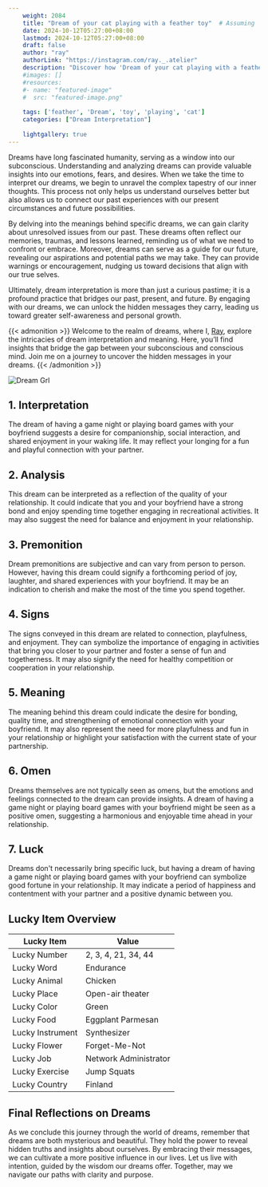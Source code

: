 ```yaml
---
    weight: 2084
    title: "Dream of your cat playing with a feather toy"  # Assuming 'title' column exists
    date: 2024-10-12T05:27:00+08:00
    lastmod: 2024-10-12T05:27:00+08:00
    draft: false
    author: "ray"
    authorLink: "https://instagram.com/ray._.atelier"
    description: "Discover how 'Dream of your cat playing with a feather toy' can interpret your future and uncover its significant meanings in your life."
    #images: []
    #resources:
    #- name: "featured-image"
    #  src: "featured-image.png"
    
    tags: ['feather', 'Dream', 'toy', 'playing', 'cat']
    categories: ["Dream Interpretation"]
    
    lightgallery: true
---
```

    
Dreams have long fascinated humanity, serving as a window into our subconscious. Understanding and analyzing dreams can provide valuable insights into our emotions, fears, and desires. When we take the time to interpret our dreams, we begin to unravel the complex tapestry of our inner thoughts. This process not only helps us understand ourselves better but also allows us to connect our past experiences with our present circumstances and future possibilities.

By delving into the meanings behind specific dreams, we can gain clarity about unresolved issues from our past. These dreams often reflect our memories, traumas, and lessons learned, reminding us of what we need to confront or embrace. Moreover, dreams can serve as a guide for our future, revealing our aspirations and potential paths we may take. They can provide warnings or encouragement, nudging us toward decisions that align with our true selves.

Ultimately, dream interpretation is more than just a curious pastime; it is a profound practice that bridges our past, present, and future. By engaging with our dreams, we can unlock the hidden messages they carry, leading us toward greater self-awareness and personal growth.

{{< admonition >}}
Welcome to the realm of dreams, where I, [Ray](https://instagram.com/ray._.atelier), explore the intricacies of dream interpretation and meaning. Here, you’ll find insights that bridge the gap between your subconscious and conscious mind. Join me on a journey to uncover the hidden messages in your dreams.
{{< /admonition >}}

![Dream Grl](https://cdn.pixabay.com/photo/2017/11/02/03/35/gothic-2910057_1280.jpg "Dream Grl")

## 1. Interpretation
 The dream of having a game night or playing board games with your boyfriend suggests a desire for companionship, social interaction, and shared enjoyment in your waking life. It may reflect your longing for a fun and playful connection with your partner.

## 2. Analysis
 This dream can be interpreted as a reflection of the quality of your relationship. It could indicate that you and your boyfriend have a strong bond and enjoy spending time together engaging in recreational activities. It may also suggest the need for balance and enjoyment in your relationship.

## 3. Premonition
 Dream premonitions are subjective and can vary from person to person. However, having this dream could signify a forthcoming period of joy, laughter, and shared experiences with your boyfriend. It may be an indication to cherish and make the most of the time you spend together.

## 4. Signs
 The signs conveyed in this dream are related to connection, playfulness, and enjoyment. They can symbolize the importance of engaging in activities that bring you closer to your partner and foster a sense of fun and togetherness. It may also signify the need for healthy competition or cooperation in your relationship.

## 5. Meaning
 The meaning behind this dream could indicate the desire for bonding, quality time, and strengthening of emotional connection with your boyfriend. It may also represent the need for more playfulness and fun in your relationship or highlight your satisfaction with the current state of your partnership.

## 6. Omen
 Dreams themselves are not typically seen as omens, but the emotions and feelings connected to the dream can provide insights. A dream of having a game night or playing board games with your boyfriend might be seen as a positive omen, suggesting a harmonious and enjoyable time ahead in your relationship.

## 7. Luck
 Dreams don't necessarily bring specific luck, but having a dream of having a game night or playing board games with your boyfriend can symbolize good fortune in your relationship. It may indicate a period of happiness and contentment with your partner and a positive dynamic between you.

## Lucky Item Overview
| Lucky Item          | Value              |
|---------------|--------------------|
| Lucky Number        | 2, 3, 4, 21, 34, 44  |
| Lucky Word          | Endurance |
| Lucky Animal        | Chicken |
| Lucky Place         | Open-air theater     |
| Lucky Color         | Green     |
| Lucky Food          | Eggplant Parmesan      |
| Lucky Instrument    | Synthesizer |
| Lucky Flower        | Forget-Me-Not    |
| Lucky Job           | Network Administrator       |
| Lucky Exercise      | Jump Squats  |
| Lucky Country       | Finland    |


##  Final Reflections on Dreams

As we conclude this journey through the world of dreams, remember that dreams are both mysterious and beautiful. They hold the power to reveal hidden truths and insights about ourselves. By embracing their messages, we can cultivate a more positive influence in our lives. Let us live with intention, guided by the wisdom our dreams offer. Together, may we navigate our paths with clarity and purpose.
